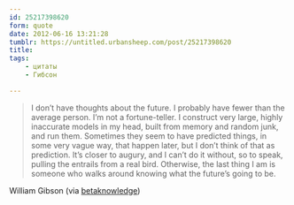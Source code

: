 ```yaml
---
id: 25217398620
form: quote
date: 2012-06-16 13:21:28
tumblr: https://untitled.urbansheep.com/post/25217398620
title: 
tags:
    - цитаты
    - Гибсон

---
```


<blockquote>
I don’t have thoughts about the future. I probably have fewer than the average person. I’m not a fortune-teller. I construct very large, highly inaccurate models in my head, built from memory and random junk, and run them. Sometimes they seem to have predicted things, in some very vague way, that happen later, but I don’t think of that as prediction. It’s closer to augury, and I can’t do it without, so to speak, pulling the entrails from a real bird. Otherwise, the last thing I am is someone who walks around knowing what the future’s going to be.
</blockquote>

William Gibson (via <a href="http://betaknowledge.tumblr.com/" class="tumblr_blog">betaknowledge</a>)
